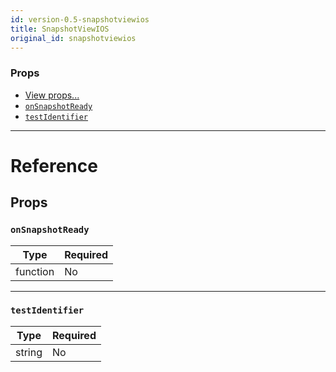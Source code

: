 ```yaml
---
id: version-0.5-snapshotviewios
title: SnapshotViewIOS
original_id: snapshotviewios
---
```


### Props

- [View props...](view#props)
- [`onSnapshotReady`](snapshotviewios#onsnapshotready)
- [`testIdentifier`](snapshotviewios#testidentifier)

---

# Reference

## Props

### `onSnapshotReady`

| Type     | Required |
| -------- | -------- |
| function | No       |

---

### `testIdentifier`

| Type   | Required |
| ------ | -------- |
| string | No       |
